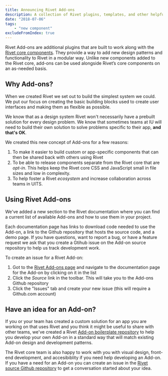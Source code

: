 ```yaml
---
title: Announcing Rivet Add-ons
description: A collection of Rivet plugins, templates, and other helpful resources
date: "2018-07-06"
tags:
    - "new component"
excludeFromIndex: true
---
```

Rivet Add-ons are additional plugins that are built to work along with the [Rivet core components][components-docs]. They provide a way to add new design patterns and functionality to Rivet in a modular way. Unlike new components added to the Rivet core, add-ons can be used alongside Rivet’s core components on an as-needed basis.

## Why Add-ons?
When we created Rivet we set out to build the simplest system we could. We put our focus on creating the basic building blocks used to create user interfaces and making them as flexible as possible.

We know that as a design system Rivet won't necessarily have a prebuilt solution for every design problem. We know that sometimes teams at IU will need to build their own solution to solve problems specific to their app, **and that's OK**.

We created this new concept of Add-ons for a few reasons:

1. To make it easier to build custom or app-specific components that can then be shared back with others using Rivet
2. To be able to release components separate from the Rivet core that are _opt-in_. This helps keep the Rivet core CSS and JavaScript small in file sizes and low in complexity.
3. To help foster a Rivet _ecosystem_ and increase collaboration across teams in UITS.

## Using Rivet Add-ons
We've added a new section to the Rivet documentation where you can find a current list of available Add-ons and how to use them in your project.

Each documentation page has links to download code needed to use the Add-on, a link to the Github repository that hosts the source code, and a demo page. If you have questions, want to report a bug, or have a feature request we ask that you create a Gtihub issue on the Add-on source repository to help us track development work.

To create an issue for a Rivet Add-on:

1. Got to the [Rivet Add-ons page][add-ons-page] and navigate to the documentation page for the Add-on by clicking on it in the list
2. Click the _Source_ link in the toolbar. This will take you to the Add-ons Github repository
3. Click the "Issues" tab and create your new issue (this will require a Github.com account)

## Have an idea for an Add-on?
If you or your team has created a custom solution for an app you are working on that uses Rivet and you think it might be useful to share with other teams, we've created a Rivet [Add-on boilerplate repository][boilerplate] to help you develop your own Add-on in a standard way that will match existing Add-on design and development patterns.

The Rivet core team is also happy to work with you with visual design, front-end development, and accesibiblity if you need help developing an Add-on. If you have a need for an Add-on you can create an issue in the [Rivet source Github repository][rivet-source] to get a conversation started about your idea.

[components-docs]: ../../components
[rivet-source]: https://github.iu.edu/UITS/rivet-source/issues
[add-ons-page]: ../../add-ons
[boilerplate]: https://github.com/indiana-university/rivet-add-on-boilerplate